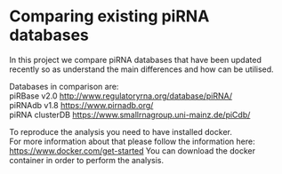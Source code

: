# Comparing existing piRNA databases 
 
In this project we compare piRNA databases that have been updated   
recently so as understand the main differences and how can be utilised.  

Databases in comparison are:  
piRBase v2.0 http://www.regulatoryrna.org/database/piRNA/  
piRNAdb v1.8 https://www.pirnadb.org/  
piRNA clusterDB https://www.smallrnagroup.uni-mainz.de/piCdb/

To reproduce the analysis you need to have installed docker.   
For more information about that please follow the information here: https://www.docker.com/get-started 
You can download the docker container in order to perform the analysis.
